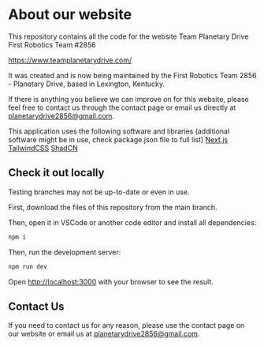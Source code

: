 # About our website

This repository contains all the code for the website Team Planetary Drive First Robotics Team #2856

https://www.teamplanetarydrive.com/

It was created and is now being maintained by the First Robotics Team 2856 - Planetary Drive, based in Lexington, Kentucky.

If there is anything you believe we can improve on for this website, please feel free to contact us through the contact page or email us directly at [planetarydrive2856@gmail.com](mailto:planetarydrive2856@gmail.com).

This application uses the following software and libraries (additional software might be in use, check package.json file to full list)
[Next.js](https://nextjs.org/)
[TailwindCSS](https://tailwindcss.com/)
[ShadCN](https://ui.shadcn.com/)

## Check it out locally

Testing branches may not be up-to-date or even in use. 

First, download the files of this repository from the main branch.

Then, open it in VSCode or another code editor and install all dependencies:

```bash
npm i
```

Then, run the development server:

```bash
npm run dev
```

Open [http://localhost:3000](http://localhost:3000) with your browser to see the result.

## Contact Us

If you need to contact us for any reason, please use the contact page on our website or email us at [planetarydrive2856@gmail.com](mailto:planetarydrive2856@gmail.com).
